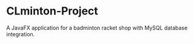 # CLminton-Project
A JavaFX application for a badminton racket shop with MySQL database integration.
